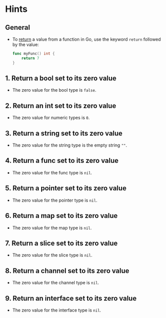# Hints

## General

- To [return][returns] a value from a function in Go, use the keyword `return` followed by the value:
    ```go
    func myFunc() int {
        return 7
    }
    ```

## 1. Return a bool set to its zero value

- The zero value for the bool type is `false`.

## 2. Return an int set to its zero value

- The zero value for numeric types is `0`.

## 3. Return a string set to its zero value

- The zero value for the string type is the empty string `""`.

## 4. Return a func set to its zero value

- The zero value for the func type is `nil`.

## 5. Return a pointer set to its zero value

- The zero value for the pointer type is `nil`.

## 6. Return a map set to its zero value

- The zero value for the map type is `nil`.

## 7. Return a slice set to its zero value

- The zero value for the slice type is `nil`.

## 8. Return a channel set to its zero value

- The zero value for the channel type is `nil`.

## 9. Return an interface set to its zero value

- The zero value for the interface type is `nil`.

[returns]: https://golang.org/ref/spec#Return_statements
